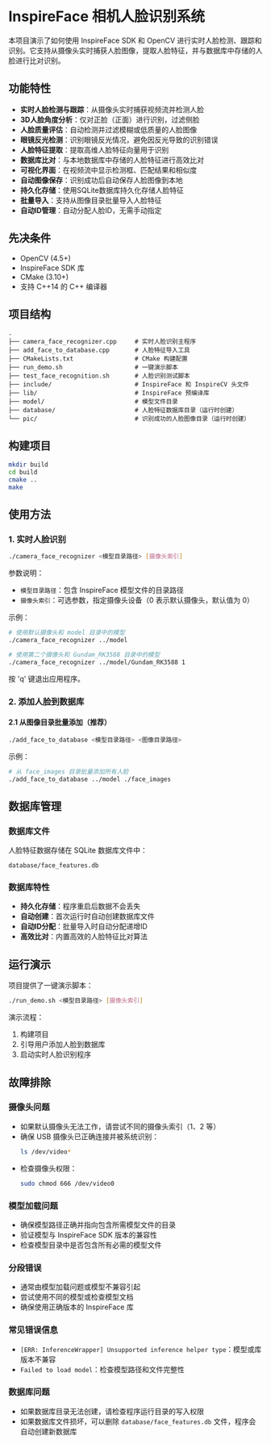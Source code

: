# InspireFace 相机人脸识别系统

本项目演示了如何使用 InspireFace SDK 和 OpenCV 进行实时人脸检测、跟踪和识别。它支持从摄像头实时捕获人脸图像，提取人脸特征，并与数据库中存储的人脸进行比对识别。

## 功能特性

- **实时人脸检测与跟踪**：从摄像头实时捕获视频流并检测人脸
- **3D人脸角度分析**：仅对正脸（正面）进行识别，过滤侧脸
- **人脸质量评估**：自动检测并过滤模糊或低质量的人脸图像
- **眼镜反光检测**：识别眼镜反光情况，避免因反光导致的识别错误
- **人脸特征提取**：提取高维人脸特征向量用于识别
- **数据库比对**：与本地数据库中存储的人脸特征进行高效比对
- **可视化界面**：在视频流中显示检测框、匹配结果和相似度
- **自动图像保存**：识别成功后自动保存人脸图像到本地
- **持久化存储**：使用SQLite数据库持久化存储人脸特征
- **批量导入**：支持从图像目录批量导入人脸特征
- **自动ID管理**：自动分配人脸ID，无需手动指定

## 先决条件

- OpenCV (4.5+)
- InspireFace SDK 库
- CMake (3.10+)
- 支持 C++14 的 C++ 编译器

## 项目结构

```
.
├── camera_face_recognizer.cpp     # 实时人脸识别主程序
├── add_face_to_database.cpp       # 人脸特征导入工具
├── CMakeLists.txt                 # CMake 构建配置
├── run_demo.sh                    # 一键演示脚本
├── test_face_recognition.sh       # 人脸识别测试脚本
├── include/                       # InspireFace 和 InspireCV 头文件
├── lib/                           # InspireFace 预编译库
├── model/                         # 模型文件目录
├── database/                      # 人脸特征数据库目录（运行时创建）
└── pic/                           # 识别成功的人脸图像目录（运行时创建）
```

## 构建项目

```bash
mkdir build
cd build
cmake ..
make
```

## 使用方法

### 1. 实时人脸识别

```bash
./camera_face_recognizer <模型目录路径> [摄像头索引]
```

参数说明：
- `模型目录路径`：包含 InspireFace 模型文件的目录路径
- `摄像头索引`：可选参数，指定摄像头设备（0 表示默认摄像头，默认值为 0）

示例：
```bash
# 使用默认摄像头和 model 目录中的模型
./camera_face_recognizer ../model

# 使用第二个摄像头和 Gundam_RK3588 目录中的模型
./camera_face_recognizer ../model/Gundam_RK3588 1
```

按 'q' 键退出应用程序。

### 2. 添加人脸到数据库

#### 2.1 从图像目录批量添加（推荐）

```bash
./add_face_to_database <模型目录路径> <图像目录路径>
```

示例：
```bash
# 从 face_images 目录批量添加所有人脸
./add_face_to_database ../model ./face_images
```


## 数据库管理

### 数据库文件

人脸特征数据存储在 SQLite 数据库文件中：
```
database/face_features.db
```

### 数据库特性

- **持久化存储**：程序重启后数据不会丢失
- **自动创建**：首次运行时自动创建数据库文件
- **自动ID分配**：批量导入时自动分配递增ID
- **高效比对**：内置高效的人脸特征比对算法

## 运行演示

项目提供了一键演示脚本：

```bash
./run_demo.sh <模型目录路径> [摄像头索引]
```

演示流程：
1. 构建项目
2. 引导用户添加人脸到数据库
3. 启动实时人脸识别程序

## 故障排除

### 摄像头问题

- 如果默认摄像头无法工作，请尝试不同的摄像头索引（1、2 等）
- 确保 USB 摄像头已正确连接并被系统识别：
  ```bash
  ls /dev/video*
  ```
- 检查摄像头权限：
  ```bash
  sudo chmod 666 /dev/video0
  ```

### 模型加载问题

- 确保模型路径正确并指向包含所需模型文件的目录
- 验证模型与 InspireFace SDK 版本的兼容性
- 检查模型目录中是否包含所有必需的模型文件

### 分段错误

- 通常由模型加载问题或模型不兼容引起
- 尝试使用不同的模型或检查模型文档
- 确保使用正确版本的 InspireFace 库

### 常见错误信息

- `[ERR: InferenceWrapper] Unsupported inference helper type`：模型或库版本不兼容
- `Failed to load model`：检查模型路径和文件完整性

### 数据库问题

- 如果数据库目录无法创建，请检查程序运行目录的写入权限
- 如果数据库文件损坏，可以删除 `database/face_features.db` 文件，程序会自动创建新数据库